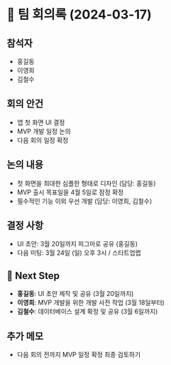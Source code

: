 # 📝 팀 회의록 (2024-03-17)

## 참석자
- 홍길동
- 이영희
- 김철수

## 회의 안건
- 앱 첫 화면 UI 결정
- MVP 개발 일정 논의
- 다음 회의 일정 확정

## 논의 내용
- 첫 화면을 최대한 심플한 형태로 디자인 (담당: 홍길동)
- MVP 출시 목표일을 4월 5일로 잠정 확정
- 필수적인 기능 이외 우선 개발 (담당: 이영희, 김철수)

## 결정 사항
- UI 초안: 3월 20일까지 피그마로 공유 (홍길동)
- 다음 미팅: 3월 24일 (일) 오후 3시 / 스타트업랩

## 🚀 Next Step
- **홍길동**: UI 초안 제작 및 공유 (3월 20일까지)
- **이영희**: MVP 개발을 위한 개발 사전 작업 (3월 18일부터)
- **김철수**: 데이터베이스 설계 확정 및 공유 (3월 6일까지)

## 추가 메모
- 다음 회의 전까지 MVP 일정 확정 최종 검토하기

